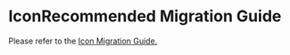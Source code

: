 # IconRecommended Migration Guide

Please refer to the [Icon Migration Guide.](../Icon.migration.md)
